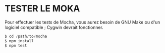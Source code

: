# TESTER LE MOKA

Pour effectuer les tests de Mocha, vous aurez besoin de GNU Make ou d'un logiciel compatible ; Cygwin devrait fonctionner.

``` js
$ cd /path/to/mocha
$ npm install
$ npm test
```
